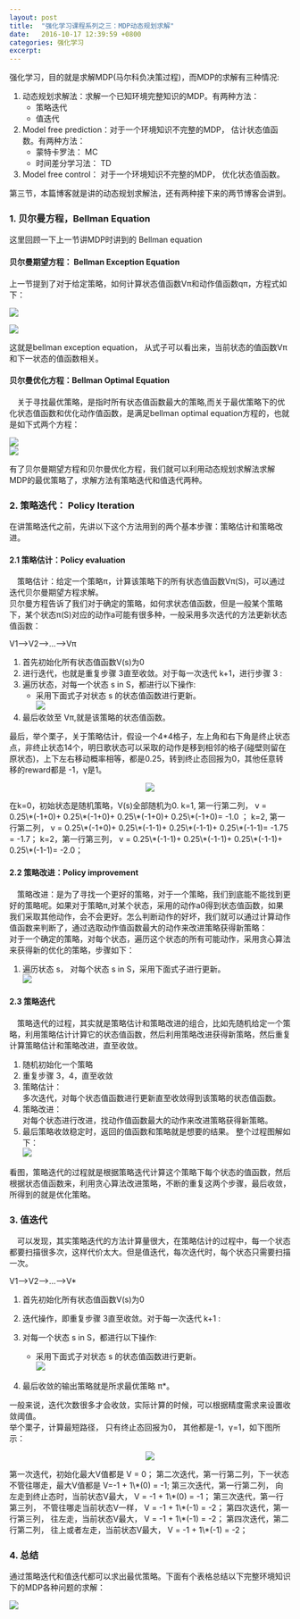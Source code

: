 ```yaml
---
layout: post
title:  "强化学习课程系列之三：MDP动态规划求解"
date:   2016-10-17 12:39:59 +0800
categories:	强化学习
excerpt:
---
```


强化学习，目的就是求解MDP(马尔科负决策过程)，而MDP的求解有三种情况:   

1. 动态规划求解法：求解一个已知环境完整知识的MDP。有两种方法：    
	* 策略迭代  
	* 值迭代    
2. Model free prediction：对于一个环境知识不完整的MDP， 估计状态值函数。有两种方法：
	* 蒙特卡罗法： MC   
	* 时间差分学习法： TD   
3. Model free control： 对于一个环境知识不完整的MDP， 优化状态值函数。    

第三节，本篇博客就是讲的动态规划求解法，还有两种接下来的两节博客会讲到。  

### 1. 贝尔曼方程，Bellman Equation

这里回顾一下上一节讲MDP时讲到的 Bellman equation

#### 贝尔曼期望方程： Bellman Exception Equation  

上一节提到了对于给定策略，如何计算状态值函数Vπ和动作值函数qπ，方程式如下：  

![](http://i1156.photobucket.com/albums/p568/chengjunwen/reinforcement3/vvalue_zpsis1rfzn2.gif)  

![](http://i1156.photobucket.com/albums/p568/chengjunwen/reinforcement3/qvalue_zpsomknernn.gif)  

这就是bellman exception equation， 从式子可以看出来，当前状态的值函数Vπ和下一状态的值函数相关。  

#### 贝尔曼优化方程：Bellman Optimal Equation
&emsp;关于寻找最优策略，是指时所有状态值函数最大的策略,而关于最优策略下的优化状态值函数和优化动作值函数，是满足bellman optimal equation方程的，也就是如下式两个方程：  

![](http://i1156.photobucket.com/albums/p568/chengjunwen/reinforcement3/svalueMax_zpsfusxmnad.png)  
![](http://i1156.photobucket.com/albums/p568/chengjunwen/reinforcement3/qvalueMax_zpsuulmzqwq.png)  

有了贝尔曼期望方程和贝尔曼优化方程，我们就可以利用动态规划求解法求解MDP的最优策略了，求解方法有策略迭代和值迭代两种。  

### 2. 策略迭代： Policy Iteration

在讲策略迭代之前，先讲以下这个方法用到的两个基本步骤：策略估计和策略改进。  

#### 2.1 策略估计：Policy evaluation

&emsp;策略估计：给定一个策略π，计算该策略下的所有状态值函数Vπ(S)，可以通过迭代贝尔曼期望方程求解。  
贝尔曼方程告诉了我们对于确定的策略，如何求状态值函数，但是一般某个策略下，某个状态π(S)对应的动作a可能有很多种，一般采用多次迭代的方法更新状态值函数：  

V1——>V2——>...——>Vπ		

1. 首先初始化所有状态值函数V(s)为0   
2. 进行迭代，也就是重复步骤 3直至收敛。对于每一次迭代 k+1，进行步骤 3 :  
3. 遍历状态，对每一个状态 s in S，都进行以下操作:  	
	* 采用下面式子对状态 s 的状态值函数进行更新。  
![](http://i1156.photobucket.com/albums/p568/chengjunwen/reinforcement3/valueItevPolicy_zpsmwhiy8w3.png)     
4. 最后收敛至 Vπ,就是该策略的状态值函数。  

最后，举个栗子，关于策略估计，假设一个4\*4格子，左上角和右下角是终止状态点，非终止状态14个，明日歌状态可以采取的动作是移到相邻的格子(碰壁则留在原状态)，上下左右移动概率相等，都是0.25，转到终止态回报为0，其他任意转移的reward都是 -1，γ是1。  
<p align='center'><img src='http://i1156.photobucket.com/albums/p568/chengjunwen/reinforcement3/example11_zpsioiycelx.png'></p>   
在k=0，初始状态是随机策略，V(s)全部随机为0.   
k=1, 第一行第二列， v = 0.25\*(-1+0)+ 0.25\*(-1+0)+ 0.25\*(-1+0)+ 0.25\*(-1+0)= -1.0 ；   
k=2, 第一行第二列， v = 0.25\*(-1+0)+ 0.25\*(-1-1)+ 0.25\*(-1-1)+ 0.25\*(-1-1)= -1.75 = -1.7；     
k=2，第一行第三列， v = 0.25\*(-1-1)+ 0.25\*(-1-1)+ 0.25\*(-1-1)+ 0.25\*(-1-1)=  -2.0；    


#### 2.2 策略改进：Policy improvement

&emsp;策略改进：是为了寻找一个更好的策略，对于一个策略，我们到底能不能找到更好的策略呢。如果对于策略π,对某个状态，采用的动作a0得到状态值函数，如果我们采取其他动作，会不会更好。怎么判断动作的好坏，我们就可以通过计算动作值函数来判断了，通过选取动作值函数最大的动作来改进策略获得新策略：  
对于一个确定的策略，对每个状态，遍历这个状态的所有可能动作，采用贪心算法来获得新的优化的策略，步骤如下：  

1. 遍历状态 s， 对每个状态 s in S，采用下面式子进行更新。  
![](http://i1156.photobucket.com/albums/p568/chengjunwen/reinforcement3/policyImpro_zpsowwf6oyg.png)   

####  2.3 策略迭代

&emsp;策略迭代的过程，其实就是策略估计和策略改进的组合，比如先随机给定一个策略，利用策略估计计算它的状态值函数，然后利用策略改进获得新策略，然后重复计算策略估计和策略改进，直至收敛。  

1. 随机初始化一个策略  
2. 重复步骤 3，4，直至收敛   
3. 策略估计：  
	多次迭代，对每个状态值函数进行更新直至收敛得到该策略的状态值函数。  
4. 策略改进：  
	对每个状态进行改进，找动作值函数最大的动作来改进策略获得新策略。  
5. 最后策略收敛稳定时，返回的值函数和策略就是想要的结果。 
整个过程图解如下：  
![](http://i1156.photobucket.com/albums/p568/chengjunwen/reinforcement3/policyIteFigure_zpspyfqrg0a.png)  

看图，策略迭代的过程就是根据策略迭代计算这个策略下每个状态的值函数，然后根据状态值函数来，利用贪心算法改进策略，不断的重复这两个步骤，最后收敛，所得到的就是优化策略。  

### 3. 值迭代  

&emsp;可以发现，其实策略迭代的方法计算量很大，在策略估计的过程中，每一个状态都要扫描很多次，这样代价太大。但是值迭代，每次迭代时，每个状态只需要扫描一次。  

V1——>V2——>...——>V\*  

1. 首先初始化所有状态值函数V(s)为0   
2. 迭代操作，即重复步骤 3直至收敛。对于每一次迭代 k+1 :  
3. 对每一个状态 s in S，都进行以下操作:  
    * 采用下面式子对状态 s 的状态值函数进行更新。  
![](http://i1156.photobucket.com/albums/p568/chengjunwen/reinforcement3/valueIte_zpsumzafckr.png)  

4. 最后收敛的输出策略就是所求最优策略 π\*。  

一般来说，迭代次数很多才会收敛，实际计算的时候，可以根据精度需求来设置收敛阈值。  
举个栗子，计算最短路径， 只有终止态回报为0， 其他都是-1，γ=1，如下图所示：  
<p align='center'><img src='http://i1156.photobucket.com/albums/p568/chengjunwen/reinforcement3/example2_zpsvarcbkea.png'></p>    
第一次迭代，初始化最大V值都是 V = 0；  
第二次迭代，第一行第二列，下一状态不管往哪走，最大V值都是 V=-1 + 1\*(0) = -1;  
第三次迭代，第一行第二列， 向左走到终止态时，当前状态V最大， V = -1 + 1\*(0) = -1；  
第三次迭代，第一行第三列， 不管往哪走当前状态V一样， V = -1 + 1\*(-1) = -2；  
第四次迭代，第一行第三列， 往左走，当前状态V最大， V = -1 + 1\*(-1) = -2；  
第四次迭代，第二行第二列， 往上或者左走，当前状态V最大， V = -1 + 1\*(-1) = -2；  

### 4. 总结  

通过策略迭代和值迭代都可以求出最优策略。下面有个表格总结以下完整环境知识下的MDP各种问题的求解：   

![](http://i1156.photobucket.com/albums/p568/chengjunwen/reinforcement3/conclusion_zpsux801lag.png)

